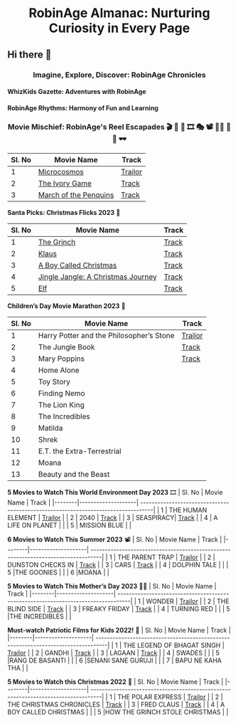 
# <p align = center> RobinAge Almanac: Nurturing Curiosity in Every Page </p>

## Hi there 👋


### <p align = center>Imagine, Explore, Discover: RobinAge Chronicles </p>
#### WhizKids Gazette: Adventures with RobinAge

#### RobinAge Rhythms: Harmony of Fun and Learning

### <p align = center>Movie Mischief: RobinAge's Reel Escapades 🎬 🍿 🎥 🎞️ 🎭 📽️ 🍫🎫 🎦 🎫 🕶️ </p> 



| Sl. No | Movie Name         |                                   Track                                           |
|--------|--------------------| ----------------------------------------------------------------------------------|
| 1      | <a href="https://github.com/The-Kids-RobinAge/Movies/blob/main/Microcosmos/About">Microcosmos</a>        | [Trailor](https://www.amazon.com/Microcosmos-Kristin-Scott-Thomas/dp/B08Z8BYXBD)  |
| 2      | <a href="https://github.com/The-Kids-RobinAge/Movies/blob/main/The Ivory Game/About">The Ivory Game</a>     | [Track](https://www.amazon.com/Ivory-Game-H-Scott-Salinas/dp/B073JP2CXZ)          |
| 3      | <a href="https://github.com/The-Kids-RobinAge/Movies/blob/main/March of the Penquins/About">March of the Penquins </a>| [Track](https://www.amazon.com/March-Penguins-Morgan-Freeman/dp/B0014C3KSM)       |


**Santa Picks: Christmas Flicks 2023** 🍿

| Sl. No | Movie Name                          |                                   Track                                           |
|--------|-------------------------------------| ----------------------------------------------------------------------------------|
| 1      | <a href="https://github.com/The-Kids-RobinAge/Movies/blob/main/The Grinch/About"> The Grinch </a>                         | [Track](https://www.primevideo.com/detail/The-Grinch/0HBUSZ5WNXYHEMIIG3B2TQ6HPM)   |
| 2      | <a href="https://github.com/The-Kids-RobinAge/Movies/blob/main/Klaus/About"> Klaus </a>                             | [Track](https://www.primevideo.com/detail/Klaus/0IE90UDSKY7W2CSGIB8A1EDZQE/ref=atv_nb_lcl_it_IT?language=it_IT&ie=UTF8)         |
| 3      | <a href="https://github.com/The-Kids-RobinAge/Movies/blob/main/A Boy Called Christmas/About">A Boy Called Christmas </a>          | [Track](https://www.amazon.co.uk/Boy-Called-Christmas-Maggie-Smith/dp/B09Q53RTRJ)     |
| 4      | <a href="https://github.com/The-Kids-RobinAge/Movies/blob/main/Jingle Jangle: A Christmas Journey/About">Jingle Jangle: A Christmas Journey </a> | [Track](https://www.amazon.com/Jingle-Jangle-Christmas-Journey-Original/dp/B08MX68YYV)  |
| 5      | <a href="https://github.com/The-Kids-RobinAge/Movies/blob/main/Elf/About"> Elf </a>                                 | [Track](https://www.amazon.com/Elf-Will-Ferrell/dp/B09PQ88296)  |

**Children’s Day Movie Marathon 2023** 🎥

| Sl. No | Movie Name         |                                   Track                                           |
|--------|--------------------| ----------------------------------------------------------------------------------|
| 1      | Harry Potter and the Philosopher’s Stone        | [Trailor](https://www.amazon.com/Microcosmos-Kristin-Scott-Thomas/dp/B08Z8BYXBD)  |
| 2      | The Jungle Book     | [Track](https://www.amazon.com/Ivory-Game-H-Scott-Salinas/dp/B073JP2CXZ)          |
| 3      | Mary Poppins | [Track](https://www.amazon.com/March-Penguins-Morgan-Freeman/dp/B0014C3KSM)       |
| 4      | Home Alone    | |
| 5      | Toy Story   |  |
| 6      | Finding Nemo   |  |
| 7      |  The Lion King  |  |
| 8      | The Incredibles   |  |
| 9      |  Matilda  |  |
| 10      |   Shrek |  |
| 11      |  E.T. the Extra-Terrestrial  |   |
| 12      |  Moana  |   |
| 13      |  Beauty and the Beast |   |

**5 Movies to Watch This World Environment Day 2023** 🎞️
| Sl. No | Movie Name         |                                   Track                                           |
|--------|--------------------| ----------------------------------------------------------------------------------|
| 1      |  THE HUMAN ELEMENT       | [Trailor](https://www.amazon.com/Microcosmos-Kristin-Scott-Thomas/dp/B08Z8BYXBD)  |
| 2      | 2040    | [Track](https://www.amazon.com/Ivory-Game-H-Scott-Salinas/dp/B073JP2CXZ)          |
| 3      | SEASPIRACY| [Track](https://www.amazon.com/March-Penguins-Morgan-Freeman/dp/B0014C3KSM)       |
| 4      |  A LIFE ON PLANET   | |
| 5      |  MISSION BLUE  |  |

**6 Movies to Watch This Summer 2023** 📽️
| Sl. No | Movie Name         |                                   Track                                           |
|--------|--------------------| ----------------------------------------------------------------------------------|
| 1      | THE PARENT TRAP      | [Trailor](https://www.amazon.com/Microcosmos-Kristin-Scott-Thomas/dp/B08Z8BYXBD)  |
| 2      | DUNSTON CHECKS IN     | [Track](https://www.amazon.com/Ivory-Game-H-Scott-Salinas/dp/B073JP2CXZ)          |
| 3      | CARS | [Track](https://www.amazon.com/March-Penguins-Morgan-Freeman/dp/B0014C3KSM)       |
| 4      | DOLPHIN TALE  | |
| 5      |THE GOONIES  |  |
| 6      |MOANA  |  |

**5 Movies to Watch This Mother’s Day 2023** 🍫🎫
| Sl. No | Movie Name         |                                   Track                                           |
|--------|--------------------| ----------------------------------------------------------------------------------|
| 1      | WONDER      | [Trailor](https://www.amazon.com/Microcosmos-Kristin-Scott-Thomas/dp/B08Z8BYXBD)  |
| 2      | THE BLIND SIDE     | [Track](https://www.amazon.com/Ivory-Game-H-Scott-Salinas/dp/B073JP2CXZ)          |
| 3      | FREAKY FRIDAY | [Track](https://www.amazon.com/March-Penguins-Morgan-Freeman/dp/B0014C3KSM)       |
| 4      | TURNING RED  | |
| 5      |THE INCREDIBLES  |  |

**Must-watch Patriotic Films for Kids 2022!** 🎦
| Sl. No | Movie Name         |                                   Track                                           |
|--------|--------------------| ----------------------------------------------------------------------------------|
| 1      | THE LEGEND OF BHAGAT SINGH      | [Trailor](https://www.amazon.com/Microcosmos-Kristin-Scott-Thomas/dp/B08Z8BYXBD)  |
| 2      | GANDHI     | [Track](https://www.amazon.com/Ivory-Game-H-Scott-Salinas/dp/B073JP2CXZ)          |
| 3      | LAGAAN | [Track](https://www.amazon.com/March-Penguins-Morgan-Freeman/dp/B0014C3KSM)       |
| 4      | SWADES  | |
| 5      |RANG DE BASANTI  |  |
| 6      |SENANI SANE GURUJI |  |
| 7      | BAPU NE KAHA THA  |   |

**5 Movies to Watch this Christmas 2022** 🎫
| Sl. No | Movie Name         |                                   Track                                           |
|--------|--------------------| ----------------------------------------------------------------------------------|
| 1      | THE POLAR EXPRESS      | [Trailor](https://www.amazon.com/Microcosmos-Kristin-Scott-Thomas/dp/B08Z8BYXBD)  |
| 2      | THE CHRISTMAS CHRONICLES     | [Track](https://www.amazon.com/Ivory-Game-H-Scott-Salinas/dp/B073JP2CXZ)          |
| 3      | FRED CLAUS | [Track](https://www.amazon.com/March-Penguins-Morgan-Freeman/dp/B0014C3KSM)       |
| 4      | A BOY CALLED CHRISTMAS  | |
| 5      |HOW THE GRINCH STOLE CHRISTMAS  |  |




<!--

<a href="https://github.com/The-Kids-RobinAge/Movies/blob/main/Microcosmos/About">Microcosmos</a>
- [Trailor](https://www.amazon.com/Microcosmos-Kristin-Scott-Thomas/dp/B08Z8BYXBD)
  
<a href="https://github.com/The-Kids-RobinAge/Movies/blob/main/The Ivory Game/About">The Ivory Game</a>
- [Track](https://www.amazon.com/Ivory-Game-H-Scott-Salinas/dp/B073JP2CXZ)

<a href="https://github.com/The-Kids-RobinAge/Movies/blob/main/March of the Penquins/About">March of the Penquin </a>
  - [Track](https://www.amazon.com/March-Penguins-Morgan-Freeman/dp/B0014C3KSM)

**Santa Picks:Christmas Flicks**

<a href="https://github.com/The-Kids-RobinAge/Movies/blob/main/The Grinch/About"> The Grinch </a>
  - [Track](https://www.primevideo.com/detail/The-Grinch/0HBUSZ5WNXYHEMIIG3B2TQ6HPM))

<a href="https://github.com/The-Kids-RobinAge/Movies/blob/main/Klaus/About"> Klaus </a>
  - [Track](https://www.primevideo.com/detail/Klaus/0IE90UDSKY7W2CSGIB8A1EDZQE/ref=atv_nb_lcl_it_IT?language=it_IT&ie=UTF8)

<a href="https://github.com/The-Kids-RobinAge/Movies/blob/main/A Boy Called Christmas/About">A Boy Called Christmas </a>
  - [Track](https://www.amazon.co.uk/Boy-Called-Christmas-Maggie-Smith/dp/B09Q53RTRJ)

<a href="https://github.com/The-Kids-RobinAge/Movies/blob/main/Jingle Jangle: A Christmas Journey/About">Jingle Jangle: A Christmas Journey </a>
  - [Track](https://www.amazon.com/Jingle-Jangle-Christmas-Journey-Original/dp/B08MX68YYV)
    
<a href="https://github.com/The-Kids-RobinAge/Movies/blob/main/Elf/About"> Elf </a>
  - [Track](https://www.amazon.com/Elf-Will-Ferrell/dp/B09PQ88296)




**Here are some ideas to get you started:**


**Movies**

[Microcosmos](https://www.amazon.com/Microcosmos-Kristin-Scott-Thomas/dp/B08Z8BYXBD)
<a href="https://www.amazon.com/Microcosmos-Kristin-Scott-Thomas/dp/B08Z8BYXBD)> Microsmos </a>
🙋‍♀️ A short introduction - what is your organization all about?
🌈 Contribution guidelines - how can the community get involved?
👩‍💻 Useful resources - where can the community find your docs? Is there anything else the community should know?
🍿 Fun facts - what does your team eat for breakfast?
🧙 Remember, you can do mighty things with the power of [Markdown](https://docs.github.com/github/writing-on-github/getting-started-with-writing-and-formatting-on-github/basic-writing-and-formatting-syntax)
-->
